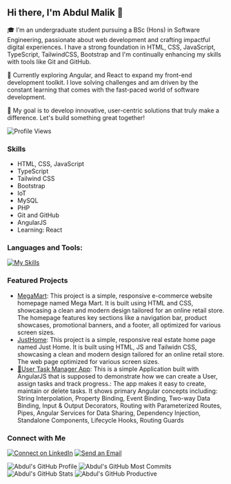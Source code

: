 ## Hi there, I'm Abdul Malik 👋

🎓 I’m an undergraduate student pursuing a BSc (Hons) in Software Engineering, passionate about web development and crafting impactful digital experiences. I have a strong foundation in HTML, CSS, JavaScript, TypeScript, TailwindCSS, Bootstrap and I'm continually enhancing my skills with tools like Git and GitHub.

🌱 Currently exploring Angular, and React to expand my front-end development toolkit. I love solving challenges and am driven by the constant learning that comes with the fast-paced world of software development.

🚀 My goal is to develop innovative, user-centric solutions that truly make a difference. Let's build something great together!

![Profile Views](https://komarev.com/ghpvc/?username=Abdul-Malik28&color=blue)

### Skills
- HTML, CSS, JavaScript
- TypeScript
- Tailwind CSS
- Bootstrap
- IoT
- MySQL
- PHP
- Git and GitHub
- AngularJS
- Learning: React

### Languages and Tools:

[![My Skills](https://skillicons.dev/icons?i=js,html,css,bootstrap,angular,git,github,mysql,php,tailwind,arduino,bash,vscode,webpack,ts)](https://skillicons.dev)

### Featured Projects
- [MegaMart](https://github.com/Abdul-Malik28/Megamart): This project is a simple, responsive e-commerce website homepage named Mega Mart. It is built using HTML and CSS, showcasing a clean and modern design tailored for an online retail store. The homepage features key sections like a navigation bar, product showcases, promotional banners, and a footer, all optimized for various screen sizes.
-  [JustHome](https://github.com/Abdul-Malik28/JustHome-RealEstate): This project is a simple, responsive real estate home page named Just Home. It is built using HTML, JS and Tailwidn CSS, showcasing a clean and modern design tailored for an online retail store. The web page optimized for various screen sizes.
-  [📝User Task Manager App](https://github.com/Abdul-Malik28/Angular-Task-App-Routing): This is a simple Application built with AngularJS that is supposed to demonstrate how we can create a User, assign tasks and track progress.: The app makes it easy to create, maintain or delete tasks. It shows primary Angular concepts including: String Interpolation, Property Binding, Event Binding, Two-way Data Binding, Input & Output Decorators, Routing with Parameterized Routes, Pipes, Angular Services for Data Sharing, Dependency Injection, Standalone Components, Lifecycle Hooks, Routing Guards

### Connect with Me
[![Connect on LinkedIn](https://skillicons.dev/icons?i=linkedin)](https://www.linkedin.com/in/abdul-malik-5b26b9317/)
[![Send an Email](https://skillicons.dev/icons?i=gmail)](mailto:malik.info28@gmail.com)


![Abdul's GitHub Profile](http://github-profile-summary-cards.vercel.app/api/cards/profile-details?username=Abdul-Malik28&theme=github_dark)
![Abdul's GitHub Most Commits](http://github-profile-summary-cards.vercel.app/api/cards/most-commit-language?username=Abdul-Malik28&theme=github_dark&exclude=html,css,tailwind)
![Abdul's GitHub Stats](http://github-profile-summary-cards.vercel.app/api/cards/stats?username=Abdul-Malik28&theme=github_dark)
![Abdul's GitHub Productive](http://github-profile-summary-cards.vercel.app/api/cards/productive-time?username=Abdul-Malik28&theme=github_dark&utcOffset=+05.30)


<!--
**Abdul-Malik28/Abdul-Malik28** is a ✨ _special_ ✨ repository because its `README.md` (this file) appears on your GitHub profile.

Here are some ideas to get you started:

- 🔭 I’m currently working on ...
- 🌱 I’m currently learning ...
- 👯 I’m looking to collaborate on ...
- 🤔 I’m looking for help with ...
- 💬 Ask me about ...
- 📫 How to reach me: ...
- 😄 Pronouns: ...
- ⚡ Fun fact: ...
-->

